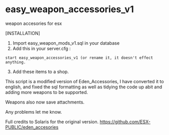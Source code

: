 # easy_weapon_accessories_v1
weapon accesories for esx


[INSTALLATION]


1) Import easy_weapon_mods_v1.sql in your database
2) Add this in your server.cfg :

```
start easy_weapon_accessories_v1 (or rename it, it doesn't effect anything.
```

3) Add these items to a shop. 

This script is a modified version of Eden_Accessories, I have converted it to english, and fixed the sql formatting as well as tidying the code up abit and adding more weapons to be supported.

Weapons also now save attachments.

Any problems let me know.

Full credits to Solaris for the original version. https://github.com/ESX-PUBLIC/eden_accesories

